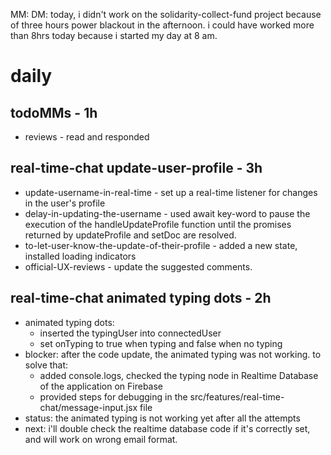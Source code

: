 MM: DM: today, i didn't work on the solidarity-collect-fund project because of three hours power blackout in the afternoon. i could have worked more than 8hrs today because i started my day at 8 am.
# daily

## todoMMs - 1h
* reviews - read and responded

## real-time-chat update-user-profile - 3h
* update-username-in-real-time - set up a real-time listener for changes in the user's profile
* delay-in-updating-the-username - used await key-word to pause the execution of the handleUpdateProfile function until the promises returned by updateProfile and setDoc are resolved.
* to-let-user-know-the-update-of-their-profile - added a new state, installed loading indicators
* official-UX-reviews - update the suggested comments.

## real-time-chat animated typing dots - 2h
* animated typing dots: 
  - inserted the typingUser into connectedUser
  - set onTyping to true when typing and false when no typing
* blocker: after the code update, the animated typing was not working. to solve that:
  - added console.logs, checked the typing node in Realtime Database of the application on Firebase
  - provided steps for debugging in the src/features/real-time-chat/message-input.jsx file
* status: the animated typing is not working yet after all the attempts
* next: i'll double check the realtime database code if it's correctly set, and will work on wrong email format.